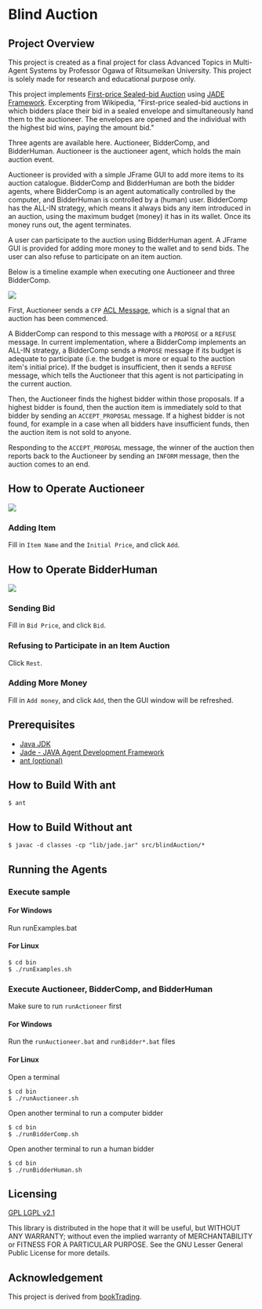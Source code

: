 # Blind Auction

## Project Overview

This project is created as a final project for class Advanced Topics in Multi-Agent Systems by Professor Ogawa of Ritsumeikan University. This project is solely made for research and educational purpose only.

This project implements [First-price Sealed-bid Auction](http://en.wikipedia.org/wiki/Auction_theory) using [JADE Framework](http://jade.tilab.com/). Excerpting from Wikipedia, "First-price sealed-bid auctions in which bidders place their bid in a sealed envelope and simultaneously hand them to the auctioneer. The envelopes are opened and the individual with the highest bid wins, paying the amount bid."

Three agents are available here. Auctioneer, BidderComp, and BidderHuman. Auctioneer is the auctioneer agent, which holds the main auction event. 

Auctioneer is provided with a simple JFrame GUI to add more items to its auction catalogue. BidderComp and BidderHuman are both the bidder agents, where BidderComp is an agent automatically controlled by the computer, and BidderHuman is controlled by a (human) user. BidderComp has the ALL-IN strategy, which means it always bids any item introduced in an auction, using the maximum budget (money) it has in its wallet. Once its money runs out, the agent terminates.

A user can participate to the auction using BidderHuman agent. A JFrame GUI is provided for adding more money to the wallet and to send bids. The user can also refuse to participate on an item auction.

Below is a timeline example when executing one Auctioneer and three BidderComp.

![](https://github.com/ardiyu07/jade-blind-auction/blob/master/blob/timeline.jpg)

First, Auctioneer sends a `CFP` [ACL Message](http://www.fipa.org/specs/fipa00061/SC00061G.html), which is a signal that an auction has been commenced. 

A BidderComp can respond to this message with a `PROPOSE` or a `REFUSE` message. In current implementation, where a BidderComp implements an ALL-IN strategy, a BidderComp sends a `PROPOSE` message if its budget is adequate to participate (i.e. the budget is more or equal to the auction item's initial price). If the budget is insufficient, then it sends a `REFUSE` message, which tells the Auctioneer that this agent is not participating in the current auction.

Then, the Auctioneer finds the highest bidder within those proposals. If a highest bidder is found, then the auction item is immediately sold to that bidder by sending an `ACCEPT_PROPOSAL` message. If a highest bidder is not found, for example in a case when all bidders have insufficient funds, then the auction item is not sold to anyone.

Responding to the `ACCEPT_PROPOSAL` message, the winner of the auction then reports back to the Auctioneer by sending an `INFORM` message, then the auction comes to an end.

## How to Operate Auctioneer

![](https://github.com/ardiyu07/jade-blind-auction/blob/master/blob/auctioneer.png)

### Adding Item

Fill in `Item Name` and the `Initial Price`, and click `Add`.

## How to Operate BidderHuman

![](https://github.com/ardiyu07/jade-blind-auction/blob/master/blob/bidder.png)

### Sending Bid

Fill in `Bid Price`, and click `Bid`.

### Refusing to Participate in an Item Auction

Click `Rest`.

### Adding More Money

Fill in `Add money`, and click `Add`, then the GUI window will be refreshed.

## Prerequisites

- [Java JDK](http://www.oracle.com/technetwork/java/javase/downloads/index.html)
- [Jade - JAVA Agent Development Framework](http://jade.tilab.com/)
- [ant (optional)](http://ant.apache.org/bindownload.cgi)

## How to Build With ant
    
    $ ant

## How to Build Without ant

    $ javac -d classes -cp "lib/jade.jar" src/blindAuction/* 

## Running the Agents

### Execute sample
#### For Windows
Run runExamples.bat   

#### For Linux
    $ cd bin
    $ ./runExamples.sh

### Execute Auctioneer, BidderComp, and BidderHuman
Make sure to run `runActioneer` first

#### For Windows
Run the `runAuctioneer.bat` and `runBidder*.bat` files

#### For Linux

Open a terminal

    $ cd bin
    $ ./runAuctioneer.sh
    
Open another terminal to run a computer bidder

    $ cd bin
    $ ./runBidderComp.sh
    
Open another terminal to run a human bidder

    $ cd bin
    $ ./runBidderHuman.sh

## Licensing

[GPL LGPL v2.1](https://www.gnu.org/licenses/lgpl-2.1.html)

This library is distributed in the hope that it will be useful, but WITHOUT ANY WARRANTY; without even the implied warranty of MERCHANTABILITY or FITNESS FOR A PARTICULAR PURPOSE.  See the GNU Lesser General Public License for more details.

## Acknowledgement

This project is derived from [bookTrading](http://jade.tilab.com/documentation/examples/book-trading/).

